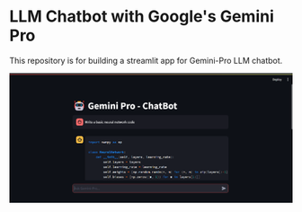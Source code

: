 # LLM Chatbot with Google's Gemini Pro

This repository is for building a streamlit app for Gemini-Pro LLM chatbot.

![alt text](image.png)